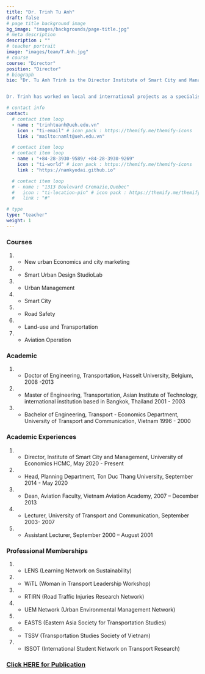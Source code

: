 ```yaml
---
title: "Dr. Trinh Tu Anh"
draft: false
# page title background image
bg_image: "images/backgrounds/page-title.jpg"
# meta description
description : ""
# teacher portrait
image: "images/team/T.Anh.jpg"
# course
course: "Director"
position: "Director"
# biograph
bio: "Dr. Tu Anh Trinh is the Director Institute of Smart City and Management, College of Technology and Design, UEH University. She is a guest lecturer, supervisor, and reviewer for master’s and Ph.D. students in international universities such as Trieste University, Hasselt University, Thammasat University, Handong Global University, etc. She is a co-chair/key organizer of international conferences, including the International Conference on Sustainable Development Civil, Urban, and Transportation Engineering (CUTE-2016, 2018), Aviation Future: Challenge and Solution (AFCS, 2020), Resilience by Technology and Design (RTD, 2022), Sustainable University Development: Opportunity and Challenge (SUDOC, 2022).


Dr. Trinh has worked on local and international projects as a specialist and team leader in fields of sustainability, smart cities, urban and transportation planning, traffic safety, transport economics, and aviation operation. She is recognized for her academic excellence during her tenure, as evidenced by her numerous publications in prestigious journals and proceedings for academic and press conferences"

# contact info
contact:
  # contact item loop
  - name : "trinhtuanh@ueh.edu.vn"
    icon : "ti-email" # icon pack : https://themify.me/themify-icons
    link : "mailto:namlt@ueh.edu.vn"

  # contact item loop
  # contact item loop
  - name : "+84-28-3930-9589/ +84-28-3930-9269"
    icon : "ti-world" # icon pack : https://themify.me/themify-icons
    link : "https://namkyodai.github.io"

  # contact item loop
  # - name : "1313 Boulevard Cremazie,Quebec"
  #   icon : "ti-location-pin" # icon pack : https://themify.me/themify-icons
  #   link : "#"

# type
type: "teacher"
weight: 1
---
```



### Courses
1. * New urban Economics and city marketing
1. * Smart Urban Design StudioLab
1. * Urban Management
1. * Smart City
1. * Road Safety
1. * Land-use and Transportation
1. * Aviation Operation


### Academic
1. * Doctor of Engineering, Transportation, Hasselt University, Belgium, 2008 -2013
1. * Master of Engineering, Transportation, Asian Institute of Technology, international institution based in Bangkok, Thailand 2001 - 2003
1. * Bachelor of Engineering, Transport - Economics Department, University of Transport and Communication, Vietnam 1996 - 2000

### Academic Experiences
1. * Director, Institute of Smart City and Management, University of Economics HCMC, May 2020 - Present
1. * Head, Planning Department, Ton Duc Thang University, September 2014 - May 2020
1. * Dean, Aviation Faculty, Vietnam Aviation Academy, 2007 – December 2013
1. * Lecturer, University of Transport and Communication, September 2003- 2007
1. * Assistant Lecturer, September 2000 – August 2001

### Professional Memberships

1. * LENS (Learning Network on Sustainability)
1. * WiTL (Woman in Transport Leadership Workshop)
1. * RTIRN (Road Traffic Injuries Research Network)
1. * UEM Network (Urban Environmental Management Network)
1. * EASTS (Eastern Asia Society for Transportation Studies)
1. * TSSV (Transportation Studies Society of Vietnam)
1. * ISSOT (International Student Network on Transport Research)

### [Click HERE for Publication](https://scholar.google.com.vn/citations?hl=en&user=aaTLa1UAAAAJ&view_op=list_works&sortby=pubdate)
